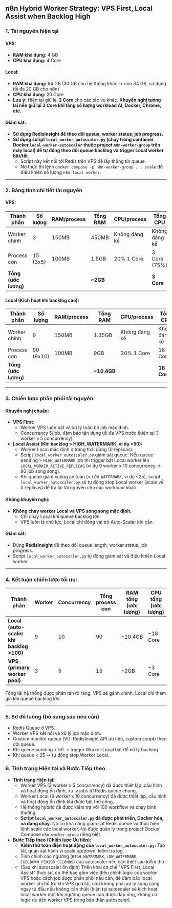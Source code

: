 ## n8n Hybrid Worker Strategy: VPS First, Local Assist when Backlog High

### 1. Tài nguyên hiện tại

#### VPS:
- **RAM khả dụng:** 4 GB
- **CPU khả dụng:** 4 Core

#### Local:
- **RAM khả dụng:** 64 GB (30 GB cho hệ thống khác -> còn 34 GB, sử dụng tối đa 20 GB cho n8n)
- **CPU khả dụng:** 20 Core
- **Lưu ý:** Hiện tại giữ lại **2 Core** cho các tác vụ khác. **Khuyến nghị tương lai nên giữ lại 3 Core khi tăng số lượng workload AI, Docker, Chrome, etc.**

#### Giám sát:
- **Sử dụng RedisInsight để theo dõi queue, worker status, job progress.**
- **Sử dụng script `local_worker_autoscaler.py` (chạy trong container Docker `local-worker-autoscaler` thuộc project `n8n-worker-group` trên máy local) để tự động theo dõi queue backlog và trigger Local worker bật/tắt.**
    - Script này kết nối tới Redis trên VPS để lấy thông tin queue.
    - Nó thực thi lệnh `docker compose -p n8n-worker-group ... scale` để điều khiển số lượng `n8n-local-worker`.

---

### 2. Bảng tính chi tiết tài nguyên

#### VPS:
| Thành phần        | Số lượng    | RAM/process    | Tổng RAM     | CPU/process   | Tổng CPU    |
|--------------------|-------------|----------------|--------------|---------------|-------------|
| Worker chính       | 3           | 150MB          | 450MB        | Không đáng kể | Không đáng kể |
| Process con        | 15 (3x5)    | 100MB          | 1.5GB        | 20% 1 Core    | 3 Core (75%) |
| **Tổng (ước lượng)** |             |                | **~2GB**     |               | **3 Core**  |

#### Local (Kích hoạt khi backlog cao):
| Thành phần        | Số lượng    | RAM/process    | Tổng RAM     | CPU/process   | Tổng CPU    |
|--------------------|-------------|----------------|--------------|---------------|-------------|
| Worker chính       | 9           | 150MB          | 1.35GB       | Không đáng kể | Không đáng kể |
| Process con        | 90 (9x10)   | 100MB          | 9GB          | 20% 1 Core    | 18 Core |
| **Tổng (ước lượng)** |             |                | **~10.4GB**  |               | **18 Core** |

---

### 3. Chiến lược phân phối tài nguyên

#### Khuyến nghị chuẩn:
- **VPS First:**
  - Worker VPS luôn bật và xử lý toàn bộ job mặc định.
  - Concurrency 5/job, đảm bảo tận dụng tối đa VPS trước (hiện tại 3 worker x 5 concurrency).
- **Local Assist (Khi backlog > HIGH_WATERMARK, ví dụ >50):**
  - Worker Local mặc định ở trạng thái dừng (0 replicas).
  - Script `local_worker_autoscaler.py` giám sát queue. Nếu queue pending > `HIGH_WATERMARK` job thì trigger bật Local worker lên `LOCAL_WORKER_ACTIVE_REPLICAS` (ví dụ 9 worker x 10 concurrency → 90 job song song).
  - Khi queue giảm xuống an toàn (< `LOW_WATERMARK`, ví dụ <25), script `local_worker_autoscaler.py` sẽ tự động stop Local worker (scale về 0 replicas) để trả lại tài nguyên cho các workload khác.

#### Không khuyến nghị:
- **Không chạy worker Local và VPS song song mặc định.**
  - Chỉ chạy Local khi queue backlog lớn.
  - VPS luôn là chủ lực, Local chỉ đóng vai trò Auto-Scaler khi cần.

#### Giám sát:
- Dùng **RedisInsight** để theo dõi queue length, worker status, job progress.
- Script `local_worker_autoscaler.py` tự động giám sát và điều khiển Local worker.

---

### 4. Kết luận chiến lược tối ưu:
| Thành phần | Worker | Concurrency | Tổng process con | RAM tổng (ước lượng) | CPU tổng (ước lượng) |
|------------|--------|-------------|------------------|-----------------------|----------------------|
| **Local (auto-scaler khi backlog >100)** | 9 | 10 | 90 | ~10.4GB | ~18 Core |
| **VPS (primary worker pool)** | 3 | 5 | 15 | ~2GB | ~3 Core |

Tổng tải hệ thống được phân tán rõ ràng, VPS sẽ gánh chính, Local chỉ tham gia khi queue backlog lớn.

---

### 5. Sơ đồ luồng (bổ sung sau nếu cần)
- Redis Queue ở VPS.
- Worker VPS kết nối và xử lý job mặc định.
- Custom monitor queue (VD: RedisInsight API ưu tiên, custom script) theo dõi queue.
- Khi queue pending > 50 → trigger Worker Local bật để xử lý backlog.
- Khi queue < 25 → tự động stop Worker Local.

### 6. Tình trạng Hiện tại và Bước Tiếp theo

*   **Tình trạng Hiện tại:**
    *   Worker VPS (3 worker x 5 concurrency) đã được thiết lập, cấu hình và hoạt động ổn định, xử lý jobs từ Redis queue chung.
    *   Worker Local (9 worker x 10 concurrency) đã được thiết lập, cấu hình và hoạt động ổn định khi được bật thủ công.
    *   Hệ thống hybrid đã được kiểm tra với 100 workflow và chạy bình thường.
    *   **Script `local_worker_autoscaler.py` đã được phát triển, Docker hóa, và đang chạy.** Nó có khả năng giám sát Redis queue và thực hiện lệnh scale các local worker. Nó được quản lý trong project Docker Compose `n8n-worker-group` riêng biệt.
*   **Bước Tiếp theo (Chiến lược Ưu tiên):**
    *   **Kiểm thử toàn diện hoạt động của `local_worker_autoscaler.py`:** Tạo tải, quan sát hành vi scale up/down, kiểm tra log.
    *   Tinh chỉnh các ngưỡng (`HIGH_WATERMARK`, `LOW_WATERMARK`, `COOLDOWN_PERIOD_SECONDS`) của autoscaler nếu cần thiết sau kiểm thử.
    *   (Sau khi autoscaler ổn định) Triển khai cơ chế "VPS First, Local Assist" thực sự, có thể bao gồm việc điều chỉnh logic của worker VPS hoặc cách job được phân phối nếu cần, để đảm bảo local worker chỉ hỗ trợ khi VPS quá tải, chứ không phải xử lý song song ngay từ đầu nếu không cần thiết (hiện tại autoscaler sẽ kích hoạt local worker một khi ngưỡng queue cao được đáp ứng, không có logic ưu tiên worker VPS trong bản thân autoscaler).
